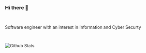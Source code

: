 ### Hi there 👋

<br>

Software engineer with an interest in Information and Cyber Securty

<br>

![Github Stats](https://github-readme-stats.vercel.app/api?username=Sandwich5&show_icons=true&theme=darcula)

<b>

<!--
**Sandwich5/Sandwich5** is a ✨ _special_ ✨ repository because its `README.md` (this file) appears on your GitHub profile.

Here are some ideas to get you started:

- 🔭 I’m currently working on ...
- 🌱 I’m currently learning ...
- 👯 I’m looking to collaborate on ...
- 🤔 I’m looking for help with ...
- 💬 Ask me about ...
- 📫 How to reach me: ...
- 😄 Pronouns: ...
- ⚡ Fun fact: ...
-->
